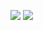 
![](https://github.com/tomizuu/profilereadme/blob/master/overview.svg)
![](https://github.com/tomizuu/profilereadme/blob/master/languages.svg)
